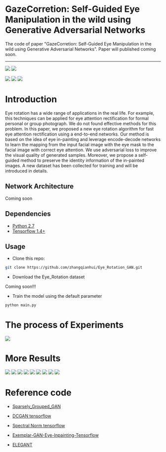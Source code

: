 # GazeCorretion: Self-Guided Eye Manipulation in the wild using Generative Adversarial Networks
The code of paper "GazeCorretion: Self-Guided Eye Manipulation in the wild using Generative Adversarial Networks". Paper will published coming soon.

--------------------------------------------

![](img/t_input2.jpg)
![](img/t_output2.jpg)

![](img/gif/gif1/age.gif)
![](img/gif/gif2/age.gif)
![](img/gif/gif3/age.gif)

# Introduction

Eye rotation has a wide range of applications in the real life. For example,
this techniques can be applied for eye attention rectification for formal
personal or group photograph. We do not found effective methods for this problem.
In this paper, we proposed a new eye rotation algorithm for fast
eye attention rectification using a end-to-end networks. Our method is based on the
idea of eye in-painting and leverage encode-decode networks to learn the mapping from
the input facial image with the eye mask to the facial image with correct eye attention.
We use adversarial loss to improve the visual quality of generated samples. Moreover,
we propose a self-guided method to preserve the identity information of the in-painted images.
A new dataset has been collected for training and will be introduced in details.

## Network Architecture

Coming soon

## 

## Dependencies
* [Python 2.7](https://www.python.org/download/releases/2.7/)
* [Tensorflow 1.4+](https://github.com/tensorflow/tensorflow)


## Usage

- Clone this repo:
```bash
git clone https://github.com/zhangqianhui/Eye_Rotation_GAN.git
```
- Download the Eye_Rotation dataset

Coming soon!!!

- Train the model using the default parameter
```bash
python main.py 
```


# The process of Experiments

![](img/output.jpg)

# More Results

![](img/gif/gif4/age.gif)
![](img/gif/gif5/age.gif)
![](img/gif/gif6/age.gif)
![](img/gif/gif7/age.gif)
![](img/gif/gif8/age.gif)
![](img/gif/gif9/age.gif)
![](img/gif/gif10/age.gif)
![](img/gif/gif11/age.gif)
![](img/gif/age.gif)
            
# Reference code

- [Sparsely_Grouped_GAN](https://github.com/zhangqianhui/Sparsely-Grouped-GAN)

- [DCGAN tensorflow](https://github.com/carpedm20/DCGAN-tensorflow)

- [Spectral Norm tensorflow](https://github.com/taki0112/Spectral_Normalization-Tensorflow)

- [Exemplar-GAN-Eye-Inpainting-Tensorflow](https://github.com/zhangqianhui/Exemplar-GAN-Eye-Inpainting-Tensorflow.git)

- [ELEGANT](https://github.com/Prinsphield/ELEGANT)
